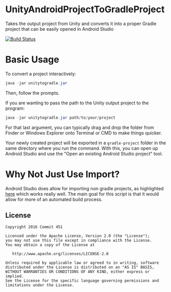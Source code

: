 # UnityAndroidProjectToGradleProject
Takes the output project from Unity and converts it into a proper Gradle project that can be easily opened in Android Studio

[![Build Status](https://travis-ci.org/Commit451/ResourcesPoet.svg?branch=master)](https://travis-ci.org/Commit451/ResourcesPoet)

# Basic Usage
To convert a project interactively:
```java
java -jar unitytogradle.jar
```
Then, follow the prompts.

If you are wanting to pass the path to the Unity output project to the program:
```java
java -jar unitytogradle.jar path/to/your/project
```
For that last argument, you can typically drag and drop the folder from Finder or Windows Explorer onto Terminal or CMD to make things quicker.

Your newly created project will be exported in a `gradle-project` folder in the same directory where you run the command. With this, you can open up Android Studio and use the "Open an existing Android Studio project" tool.

# Why Not Just Use Import?
Android Studio does allow for importing non gradle projects, as highlighted [here](https://docs.unity3d.com/Manual/android-BuildProcess.html) which works really well. The main goal for this script is that it would allow for more of an automated build process.

License
--------

    Copyright 2016 Commit 451

    Licensed under the Apache License, Version 2.0 (the "License");
    you may not use this file except in compliance with the License.
    You may obtain a copy of the License at

       http://www.apache.org/licenses/LICENSE-2.0

    Unless required by applicable law or agreed to in writing, software
    distributed under the License is distributed on an "AS IS" BASIS,
    WITHOUT WARRANTIES OR CONDITIONS OF ANY KIND, either express or implied.
    See the License for the specific language governing permissions and
    limitations under the License.
